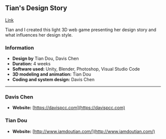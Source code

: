 ## Tian's Design Story

[Link](https://dcforce.github.io/td-design/tian-design-story/)  

Tian and I created this light 3D web game presenting her design story and what influences her design style.

### Information

* **Design by** Tian Dou, Davis Chen  
* **Duration:** 4 weeks  
* **Software used:** Unity, Blender, Photoshop, Visual Studio Code  
* **3D modeling and animation:** Tian Dou  
* **Coding and system design:** Davis Chen  

***

### Davis Chen

* **Website:** [https://davispcc.com](https://davispcc.com)  

### Tian Dou
* **Website:** [http://www.iamdoutian.com/](http://www.iamdoutian.com/)

